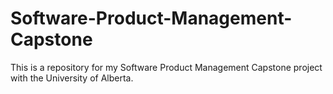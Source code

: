 # Software-Product-Management-Capstone
This is a repository for my Software Product Management Capstone project with the University of Alberta.
